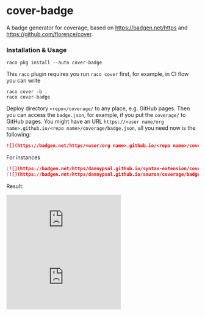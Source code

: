 # cover-badge

A badge generator for coverage, based on https://badgen.net/https and https://github.com/florence/cover.

### Installation & Usage

```shell
raco pkg install --auto cover-badge
```

This `raco` plugin requires you run `raco cover` first, for example, in CI flow you can write

```racket
raco cover -b .
raco cover-badge
```

Deploy directory `<repo>/coverage/` to any place, e.g. GitHub pages. Then you can access the `badge.json`, for example, if you put the `coverage/` to GitHub pages. You might have an URL `https://<user name/org name>.github.io/<repo name>/coverage/badge.json`, all you need now is the following:

```markdown
![](https://badgen.net/https/<user/org name>.github.io/<repo name>/coverage/badge.json)
```

For instances

```markdown
[![](https://badgen.net/https/dannypsnl.github.io/syntax-extension/coverage/badge.json)](https://dannypsnl.github.io/syntax-extension/coverage)
[![](https://badgen.net/https/dannypsnl.github.io/sauron/coverage/badge.json)](https://dannypsnl.github.io/sauron/coverage)
```

Result:

[![](https://badgen.net/https/dannypsnl.github.io/syntax-extension/coverage/badge.json)](https://dannypsnl.github.io/syntax-extension/coverage)
[![](https://badgen.net/https/dannypsnl.github.io/sauron/coverage/badge.json)](https://dannypsnl.github.io/sauron/coverage)
